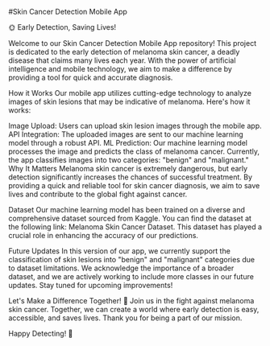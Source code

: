 
#Skin Cancer Detection Mobile App

🌞 Early Detection, Saving Lives!

Welcome to our Skin Cancer Detection Mobile App repository! This project is dedicated to the early detection of melanoma skin cancer, a deadly disease that claims many lives each year. With the power of artificial intelligence and mobile technology, we aim to make a difference by providing a tool for quick and accurate diagnosis.

How it Works
Our mobile app utilizes cutting-edge technology to analyze images of skin lesions that may be indicative of melanoma. Here's how it works:

Image Upload: Users can upload skin lesion images through the mobile app.
API Integration: The uploaded images are sent to our machine learning model through a robust API.
ML Prediction: Our machine learning model processes the image and predicts the class of melanoma cancer. Currently, the app classifies images into two categories: "benign" and "malignant."
Why It Matters
Melanoma skin cancer is extremely dangerous, but early detection significantly increases the chances of successful treatment. By providing a quick and reliable tool for skin cancer diagnosis, we aim to save lives and contribute to the global fight against cancer.

Dataset
Our machine learning model has been trained on a diverse and comprehensive dataset sourced from Kaggle. You can find the dataset at the following link: Melanoma Skin Cancer Dataset. This dataset has played a crucial role in enhancing the accuracy of our predictions.

Future Updates
In this version of our app, we currently support the classification of skin lesions into "benign" and "malignant" categories due to dataset limitations. We acknowledge the importance of a broader dataset, and we are actively working to include more classes in our future updates. Stay tuned for upcoming improvements!

Let's Make a Difference Together! 🌟
Join us in the fight against melanoma skin cancer. Together, we can create a world where early detection is easy, accessible, and saves lives. Thank you for being a part of our mission.

Happy Detecting! 🌼
